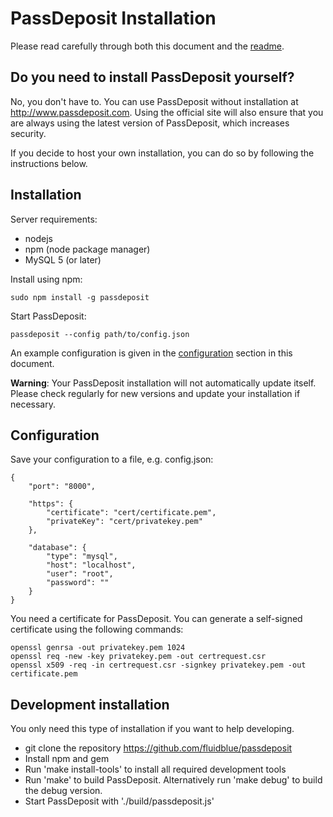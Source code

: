 # PassDeposit Installation

Please read carefully through both this document and the [readme](README.md#passdeposit).


## Do you need to install PassDeposit yourself?

No, you don't have to. You can use PassDeposit without installation at <http://www.passdeposit.com>. Using the official site will also ensure that you are always using the latest version of PassDeposit, which increases security.

If you decide to host your own installation, you can do so by following the instructions below.


## Installation

Server requirements:

* nodejs
* npm  (node package manager)
* MySQL 5 (or later)

Install using npm:

	sudo npm install -g passdeposit

Start PassDeposit:

	passdeposit --config path/to/config.json

An example configuration is given in the [configuration](#configuration) section in this document.

**Warning**: Your PassDeposit installation will not automatically update itself. Please check regularly for new versions and update your installation if necessary.


## Configuration

Save your configuration to a file, e.g. config.json:

	{
		"port": "8000",

		"https": {
			"certificate": "cert/certificate.pem",
			"privateKey": "cert/privatekey.pem"
		},

		"database": {
			"type": "mysql",
			"host": "localhost",
			"user": "root",
			"password": ""
		}
	}

You need a certificate for PassDeposit. You can generate a self-signed certificate using the following commands:

	openssl genrsa -out privatekey.pem 1024 
	openssl req -new -key privatekey.pem -out certrequest.csr 
	openssl x509 -req -in certrequest.csr -signkey privatekey.pem -out certificate.pem
  

## Development installation

You only need this type of installation if you want to help developing.

* git clone the repository <https://github.com/fluidblue/passdeposit>
* Install npm and gem
* Run 'make install-tools' to install all required development tools
* Run 'make' to build PassDeposit. Alternatively run 'make debug' to build the debug version.
* Start PassDeposit with './build/passdeposit.js'
